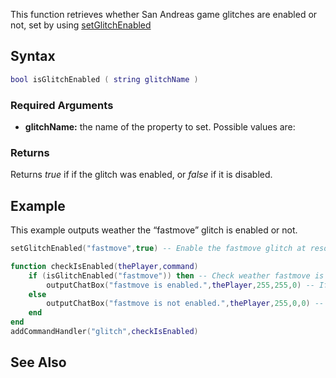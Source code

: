 This function retrieves whether San Andreas game glitches are enabled or not, set by using [setGlitchEnabled](/setGlitchEnabled.md "wikilink")

Syntax
------

``` lua
bool isGlitchEnabled ( string glitchName )
```

### Required Arguments

-   **glitchName:** the name of the property to set. Possible values are:

### Returns

Returns *true* if if the glitch was enabled, or *false* if it is disabled.

Example
-------

This example outputs weather the “fastmove” glitch is enabled or not.

``` lua
setGlitchEnabled("fastmove",true) -- Enable the fastmove glitch at resource start.

function checkIsEnabled(thePlayer,command)
    if (isGlitchEnabled("fastmove")) then -- Check weather fastmove is enabled or not.
        outputChatBox("fastmove is enabled.",thePlayer,255,255,0) -- If so, output that it's enabled.
    else
        outputChatBox("fastmove is not enabled.",thePlayer,255,0,0) -- If not, output that it isn't enabled.
    end
end
addCommandHandler("glitch",checkIsEnabled)
```

See Also
--------
